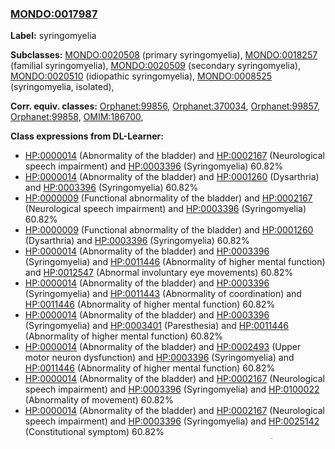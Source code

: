 
### [MONDO:0017987](http://purl.obolibrary.org/obo/MONDO_0017987)
**Label:** syringomyelia

**Subclasses:** [MONDO:0020508](http://purl.obolibrary.org/obo/MONDO_0020508) (primary syringomyelia), [MONDO:0018257](http://purl.obolibrary.org/obo/MONDO_0018257) (familial syringomyelia), [MONDO:0020509](http://purl.obolibrary.org/obo/MONDO_0020509) (secondary syringomyelia), [MONDO:0020510](http://purl.obolibrary.org/obo/MONDO_0020510) (idiopathic syringomyelia), [MONDO:0008525](http://purl.obolibrary.org/obo/MONDO_0008525) (syringomyelia, isolated), 

**Corr. equiv. classes:** [Orphanet:99856](http://www.orpha.net/ORDO/Orphanet_99856), [Orphanet:370034](http://www.orpha.net/ORDO/Orphanet_370034), [Orphanet:99857](http://www.orpha.net/ORDO/Orphanet_99857), [Orphanet:99858](http://www.orpha.net/ORDO/Orphanet_99858), [OMIM:186700](http://purl.obolibrary.org/obo/OMIM_186700), 

**Class expressions from DL-Learner:**

- [HP:0000014](http://purl.obolibrary.org/obo/HP_0000014) (Abnormality of the bladder) and [HP:0002167](http://purl.obolibrary.org/obo/HP_0002167) (Neurological speech impairment) and [HP:0003396](http://purl.obolibrary.org/obo/HP_0003396) (Syringomyelia) 60.82%
- [HP:0000014](http://purl.obolibrary.org/obo/HP_0000014) (Abnormality of the bladder) and [HP:0001260](http://purl.obolibrary.org/obo/HP_0001260) (Dysarthria) and [HP:0003396](http://purl.obolibrary.org/obo/HP_0003396) (Syringomyelia) 60.82%
- [HP:0000009](http://purl.obolibrary.org/obo/HP_0000009) (Functional abnormality of the bladder) and [HP:0002167](http://purl.obolibrary.org/obo/HP_0002167) (Neurological speech impairment) and [HP:0003396](http://purl.obolibrary.org/obo/HP_0003396) (Syringomyelia) 60.82%
- [HP:0000009](http://purl.obolibrary.org/obo/HP_0000009) (Functional abnormality of the bladder) and [HP:0001260](http://purl.obolibrary.org/obo/HP_0001260) (Dysarthria) and [HP:0003396](http://purl.obolibrary.org/obo/HP_0003396) (Syringomyelia) 60.82%
- [HP:0000014](http://purl.obolibrary.org/obo/HP_0000014) (Abnormality of the bladder) and [HP:0003396](http://purl.obolibrary.org/obo/HP_0003396) (Syringomyelia) and [HP:0011446](http://purl.obolibrary.org/obo/HP_0011446) (Abnormality of higher mental function) and [HP:0012547](http://purl.obolibrary.org/obo/HP_0012547) (Abnormal involuntary eye movements) 60.82%
- [HP:0000014](http://purl.obolibrary.org/obo/HP_0000014) (Abnormality of the bladder) and [HP:0003396](http://purl.obolibrary.org/obo/HP_0003396) (Syringomyelia) and [HP:0011443](http://purl.obolibrary.org/obo/HP_0011443) (Abnormality of coordination) and [HP:0011446](http://purl.obolibrary.org/obo/HP_0011446) (Abnormality of higher mental function) 60.82%
- [HP:0000014](http://purl.obolibrary.org/obo/HP_0000014) (Abnormality of the bladder) and [HP:0003396](http://purl.obolibrary.org/obo/HP_0003396) (Syringomyelia) and [HP:0003401](http://purl.obolibrary.org/obo/HP_0003401) (Paresthesia) and [HP:0011446](http://purl.obolibrary.org/obo/HP_0011446) (Abnormality of higher mental function) 60.82%
- [HP:0000014](http://purl.obolibrary.org/obo/HP_0000014) (Abnormality of the bladder) and [HP:0002493](http://purl.obolibrary.org/obo/HP_0002493) (Upper motor neuron dysfunction) and [HP:0003396](http://purl.obolibrary.org/obo/HP_0003396) (Syringomyelia) and [HP:0011446](http://purl.obolibrary.org/obo/HP_0011446) (Abnormality of higher mental function) 60.82%
- [HP:0000014](http://purl.obolibrary.org/obo/HP_0000014) (Abnormality of the bladder) and [HP:0002167](http://purl.obolibrary.org/obo/HP_0002167) (Neurological speech impairment) and [HP:0003396](http://purl.obolibrary.org/obo/HP_0003396) (Syringomyelia) and [HP:0100022](http://purl.obolibrary.org/obo/HP_0100022) (Abnormality of movement) 60.82%
- [HP:0000014](http://purl.obolibrary.org/obo/HP_0000014) (Abnormality of the bladder) and [HP:0002167](http://purl.obolibrary.org/obo/HP_0002167) (Neurological speech impairment) and [HP:0003396](http://purl.obolibrary.org/obo/HP_0003396) (Syringomyelia) and [HP:0025142](http://purl.obolibrary.org/obo/HP_0025142) (Constitutional symptom) 60.82%
- [HP:0000014](http://purl.obolibrary.org/obo/HP_0000014) (Abnormality of the bladder) and [HP:0002167](http://purl.obolibrary.org/obo/HP_0002167) (Neurological speech impairment) and [HP:0003396](http://purl.obolibrary.org/obo/HP_0003396) (Syringomyelia) and [HP:0012547](http://purl.obolibrary.org/obo/HP_0012547) (Abnormal involuntary eye movements) 60.82%
- [HP:0000014](http://purl.obolibrary.org/obo/HP_0000014) (Abnormality of the bladder) and [HP:0002167](http://purl.obolibrary.org/obo/HP_0002167) (Neurological speech impairment) and [HP:0003396](http://purl.obolibrary.org/obo/HP_0003396) (Syringomyelia) and [HP:0012531](http://purl.obolibrary.org/obo/HP_0012531) (Pain) 60.82%
- [HP:0000014](http://purl.obolibrary.org/obo/HP_0000014) (Abnormality of the bladder) and [HP:0002167](http://purl.obolibrary.org/obo/HP_0002167) (Neurological speech impairment) and [HP:0003396](http://purl.obolibrary.org/obo/HP_0003396) (Syringomyelia) and [HP:0012443](http://purl.obolibrary.org/obo/HP_0012443) (Abnormality of brain morphology) 60.82%
- [HP:0000014](http://purl.obolibrary.org/obo/HP_0000014) (Abnormality of the bladder) and [HP:0002167](http://purl.obolibrary.org/obo/HP_0002167) (Neurological speech impairment) and [HP:0003396](http://purl.obolibrary.org/obo/HP_0003396) (Syringomyelia) and [HP:0012373](http://purl.obolibrary.org/obo/HP_0012373) (Abnormal eye physiology) 60.82%
- [HP:0000014](http://purl.obolibrary.org/obo/HP_0000014) (Abnormality of the bladder) and [HP:0002167](http://purl.obolibrary.org/obo/HP_0002167) (Neurological speech impairment) and [HP:0003396](http://purl.obolibrary.org/obo/HP_0003396) (Syringomyelia) and [HP:0011842](http://purl.obolibrary.org/obo/HP_0011842) (Abnormality of skeletal morphology) 60.82%


